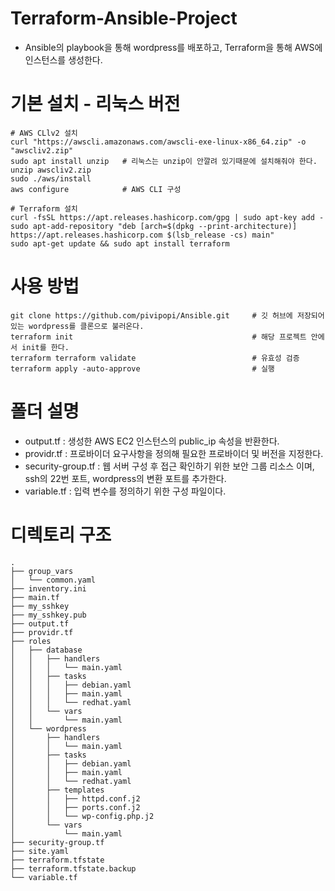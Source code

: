 # Terraform-Ansible-Project
- Ansible의 playbook을 통해 wordpress를 배포하고, Terraform을 통해 AWS에 인스턴스를 생성한다.

# 기본 설치 - 리눅스 버전
```
# AWS CLlv2 설치
curl "https://awscli.amazonaws.com/awscli-exe-linux-x86_64.zip" -o "awscliv2.zip"
sudo apt install unzip   # 리눅스는 unzip이 안깔려 있기때문에 설치해줘야 한다.
unzip awscliv2.zip
sudo ./aws/install
aws configure            # AWS CLI 구성

# Terraform 설치
curl -fsSL https://apt.releases.hashicorp.com/gpg | sudo apt-key add -
sudo apt-add-repository "deb [arch=$(dpkg --print-architecture)] https://apt.releases.hashicorp.com $(lsb_release -cs) main"
sudo apt-get update && sudo apt install terraform
```

# 사용 방법
```
git clone https://github.com/pivipopi/Ansible.git     # 깃 허브에 저장되어 있는 wordpress를 클론으로 불러온다.
terraform init                                        # 해당 프로젝트 안에서 init를 한다.
terraform terraform validate                          # 유효성 검증
terraform apply -auto-approve                         # 실행
```

# 폴더 설명
- output.tf : 생성한 AWS EC2 인스턴스의 public_ip 속성을 반환한다.
- providr.tf : 프로바이더 요구사항을 정의해 필요한 프로바이더 및 버전을 지정한다.
- security-group.tf : 웹 서버 구성 후 접근 확인하기 위한 보안 그룹 리소스 이며, ssh의 22번 포트, wordpress의 변환 포트를 추가한다.
- variable.tf : 입력 변수를 정의하기 위한 구성 파일이다.
 
# 디렉토리 구조
```
.
├── group_vars
│   └── common.yaml
├── inventory.ini
├── main.tf
├── my_sshkey
├── my_sshkey.pub
├── output.tf
├── providr.tf
├── roles
│   ├── database
│   │   ├── handlers
│   │   │   └── main.yaml
│   │   ├── tasks
│   │   │   ├── debian.yaml
│   │   │   ├── main.yaml
│   │   │   └── redhat.yaml
│   │   └── vars
│   │       └── main.yaml
│   └── wordpress
│       ├── handlers
│       │   └── main.yaml
│       ├── tasks
│       │   ├── debian.yaml
│       │   ├── main.yaml
│       │   └── redhat.yaml
│       ├── templates
│       │   ├── httpd.conf.j2
│       │   ├── ports.conf.j2
│       │   └── wp-config.php.j2
│       └── vars
│           └── main.yaml
├── security-group.tf
├── site.yaml
├── terraform.tfstate
├── terraform.tfstate.backup
└── variable.tf
